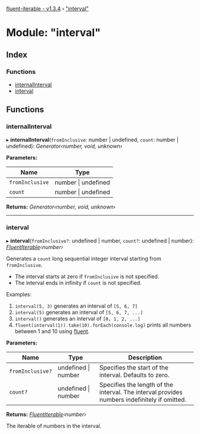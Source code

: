 [fluent-iterable - v1.3.4](../README.md) › ["interval"](_interval_.md)

# Module: "interval"

## Index

### Functions

* [internalInterval](_interval_.md#internalinterval)
* [interval](_interval_.md#interval)

## Functions

###  internalInterval

▸ **internalInterval**(`fromInclusive`: number | undefined, `count`: number | undefined): *Generator‹number, void, unknown›*

**Parameters:**

Name | Type |
------ | ------ |
`fromInclusive` | number &#124; undefined |
`count` | number &#124; undefined |

**Returns:** *Generator‹number, void, unknown›*

___

###  interval

▸ **interval**(`fromInclusive?`: undefined | number, `count?`: undefined | number): *[FluentIterable](../interfaces/_types_.fluentiterable.md)‹number›*

Generates a `count` long sequential integer interval starting from `fromInclusive`.

* The interval starts at zero if `fromInclusive` is not specified.
* The interval ends in infinity if `count` is not specified.

Examples:

1. `interval(5, 3)` generates an interval of `[5, 6, 7]`
2. `interval(5)` generates an interval of `[5, 6, 7, ...]`
3. `interval()` generates an interval of `[0, 1, 2, ...]`
4. `fluent(interval(1)).take(10).forEach(console.log)` prints all numbers between 1 and 10 using [fluent](_fluent_.md#fluent).

**Parameters:**

Name | Type | Description |
------ | ------ | ------ |
`fromInclusive?` | undefined &#124; number | Specifies the start of the interval. Defaults to zero. |
`count?` | undefined &#124; number | Specifies the length of the interval. The interval provides numbers indefinitely if omitted. |

**Returns:** *[FluentIterable](../interfaces/_types_.fluentiterable.md)‹number›*

The iterable of numbers in the interval.
